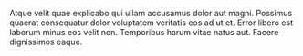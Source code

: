 Atque velit quae explicabo qui ullam accusamus dolor aut magni. Possimus quaerat consequatur dolor voluptatem veritatis eos ad ut et. Error libero est laborum minus eos velit non. Temporibus harum vitae natus aut. Facere dignissimos eaque.